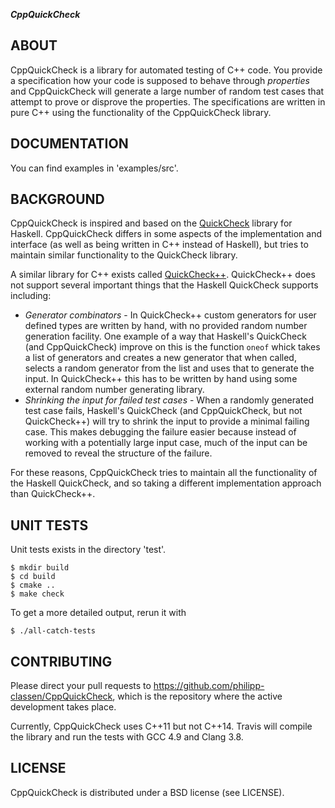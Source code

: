 ***CppQuickCheck***

## ABOUT

CppQuickCheck is a library for automated testing of C++ code. You provide a
specification how your code is supposed to behave through *properties* and
CppQuickCheck will generate a large number of random test cases that attempt to
prove or disprove the properties. The specifications are written in pure C++
using the functionality of the CppQuickCheck library.

## DOCUMENTATION

You can find examples in 'examples/src'.

## BACKGROUND

CppQuickCheck is inspired and based on the
[QuickCheck](http://code.haskell.org/QuickCheck/) library for
Haskell. CppQuickCheck differs in some aspects of the implementation and
interface (as well as being written in C++ instead of Haskell), but tries to
maintain similar functionality to the QuickCheck library.

A similar library for C++ exists called
[QuickCheck++](http://software.legiasoft.com/quickcheck/). QuickCheck++ does
not support several important things that the Haskell QuickCheck supports
including:

  * *Generator combinators* - In QuickCheck++ custom generators for user
    defined types are written by hand, with no provided random number
    generation facility. One example of a way that Haskell's QuickCheck (and
    CppQuickCheck) improve on this is the function `oneof` whick takes a list
    of generators and creates a new generator that when called, selects a
    random generator from the list and uses that to generate the input. In
    QuickCheck++ this has to be written by hand using some external random
    number generating library.
  * *Shrinking the input for failed test cases* - When a randomly generated
    test case fails, Haskell's QuickCheck (and CppQuickCheck, but not
    QuickCheck++) will try to shrink the input to provide a minimal failing
    case. This makes debugging the failure easier because instead of working
    with a potentially large input case, much of the input can be removed to
    reveal the structure of the failure.

For these reasons, CppQuickCheck tries to maintain all the functionality of the
Haskell QuickCheck, and so taking a different implementation approach than
QuickCheck++.

## UNIT TESTS

Unit tests exists in the directory 'test'.

```
$ mkdir build
$ cd build
$ cmake ..
$ make check
```

To get a more detailed output, rerun it with

```
$ ./all-catch-tests
```

## CONTRIBUTING

Please direct your pull requests to https://github.com/philipp-classen/CppQuickCheck,
which is the repository where the active development takes place.

Currently, CppQuickCheck uses C++11 but not C++14. Travis will compile
the library and run the tests with GCC 4.9 and Clang 3.8.

## LICENSE

CppQuickCheck is distributed under a BSD license (see LICENSE).
